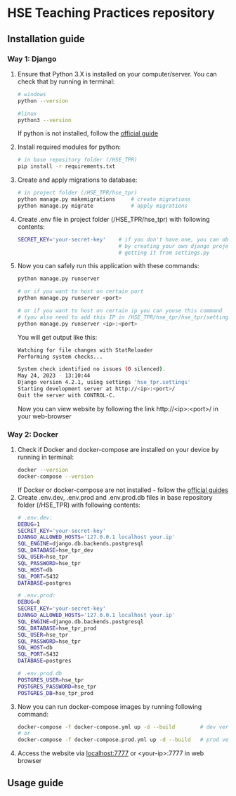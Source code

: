 # HSE Teaching Practices repository

## Installation guide


### Way 1: Django

1.    Ensure that Python 3.X is installed on your computer/server. You can check that by running in terminal:
      ```sh
      # windows
      python --version

      #linux
      python3 --version
      ```
      If python is not installed, follow the [official guide](https://wiki.python.org/moin/BeginnersGuide/Download) 

2.    Install required modules for python:
      ```sh
      # in base repository folder (/HSE_TPR)
      pip install -r requirements.txt
      ```

3.    Create and apply migrations to database:
      ```sh
      # in project folder (/HSE_TPR/hse_tpr)
      python manage.py makemigrations     # create migrations
      python manage.py migrate            # apply migrations
      ```

5.    Create .env file in project folder (/HSE_TPR/hse_tpr) with following contents:
      ```sh
      SECRET_KEY='your-secret-key'    # if you don't have one, you can obtain it
                                      # by creating your own django project and
                                      # getting it from settings.py
      ```

4.    Now you can safely run this application with these commands:
      ```sh
      python manage.py runserver

      # or if you want to host on certain port
      python manage.py runserver <port>

      # or if you want to host on certain ip you can youse this command
      # (you also need to add this IP in /HSE_TPR/hse_tpr/hse_tpr/settings.py ALLOWED_HOSTS list)
      python manage.py runserver <ip>:<port>
      ```
      You will get output like this:
      ```sh
      Watching for file changes with StatReloader
      Performing system checks...

      System check identified no issues (0 silenced).
      May 24, 2023 - 13:10:44
      Django version 4.2.1, using settings 'hse_tpr.settings'
      Starting development server at http://<ip>:<port>/
      Quit the server with CONTROL-C.
      ```
      Now you can view website by following the link http://\<ip\>:\<port\>/ in your web-browser

### Way 2: Docker

1.    Check if Docker and docker-compose are installed on your device by running in terminal: 
      ```sh
      docker --version
      docker-compose --version
      ```
      If Docker or docker-compose are not installed - follow the [official guides](https://docs.docker.com/)
2.    Create .env.dev, .env.prod and .env.prod.db files in base repository folder (/HSE_TPR) with following contents:
      ```sh
      # .env.dev:
      DEBUG=1
      SECRET_KEY='your-secret-key'
      DJANGO_ALLOWED_HOSTS='127.0.0.1 localhost your.ip'
      SQL_ENGINE=django.db.backends.postgresql
      SQL_DATABASE=hse_tpr_dev
      SQL_USER=hse_tpr
      SQL_PASSWORD=hse_tpr
      SQL_HOST=db
      SQL_PORT=5432
      DATABASE=postgres
      
      # .env.prod:
      DEBUG=0
      SECRET_KEY='your-secret-key'
      DJANGO_ALLOWED_HOSTS='127.0.0.1 localhost your.ip'
      SQL_ENGINE=django.db.backends.postgresql
      SQL_DATABASE=hse_tpr_prod
      SQL_USER=hse_tpr
      SQL_PASSWORD=hse_tpr
      SQL_HOST=db
      SQL_PORT=5432
      DATABASE=postgres
      
      # .env.prod.db
      POSTGRES_USER=hse_tpr
      POSTGRES_PASSWORD=hse_tpr
      POSTGRES_DB=hse_tpr_prod
      ```
3.    Now you can run docker-compose images by running following command:
      ```sh
      docker-compose -f docker-compose.yml up -d --build        # dev version
      # or
      docker-compose -f docker-compose.prod.yml up -d --build   # prod version (with gunicorn and nginx)
      ```
4.    Access the website via [localhost:7777](http://localhost:7777/) or \<your-ip\>:7777 in web browser

## Usage guide
